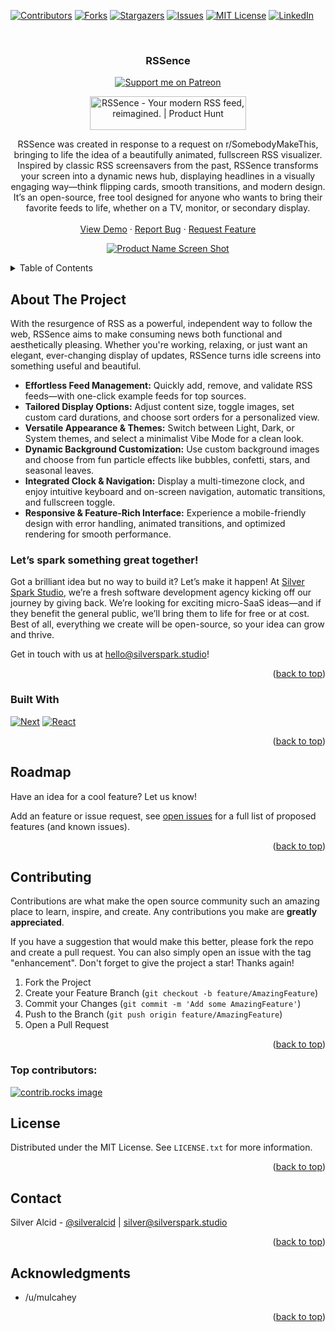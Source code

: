 <!-- Improved compatibility of back to top link: See: https://github.com/othneildrew/Best-README-Template/pull/73 -->
<a id="readme-top"></a>
<!--
*** Thanks for checking out the Best-README-Template. If you have a suggestion
*** that would make this better, please fork the repo and create a pull request
*** or simply open an issue with the tag "enhancement".
*** Don't forget to give the project a star!
*** Thanks again! Now go create something AMAZING! :D
-->



<!-- PROJECT SHIELDS -->
<!--
*** I'm using markdown "reference style" links for readability.
*** Reference links are enclosed in brackets [ ] instead of parentheses ( ).
*** See the bottom of this document for the declaration of the reference variables
*** for contributors-url, forks-url, etc. This is an optional, concise syntax you may use.
*** https://www.markdownguide.org/basic-syntax/#reference-style-links
-->
[![Contributors][contributors-shield]][contributors-url]
[![Forks][forks-shield]][forks-url]
[![Stargazers][stars-shield]][stars-url]
[![Issues][issues-shield]][issues-url]
[![MIT License][license-shield]][license-url]
[![LinkedIn][linkedin-shield]][linkedin-url]



<!-- PROJECT LOGO -->
<br />
<div align="center">

<h3 align="center">RSSence</h3>

[![Support me on Patreon](https://img.shields.io/endpoint.svg?url=https%3A%2F%2Fshieldsio-patreon.vercel.app%2Fapi%3Fusername%3Dsilversparkstudio%26type%3Dpatrons&style=plastic)](https://patreon.com/silversparkstudio)

<a href="https://www.producthunt.com/posts/rssence?embed=true&utm_source=badge-featured&utm_medium=badge&utm_souce=badge-rssence" target="_blank"><img src="https://api.producthunt.com/widgets/embed-image/v1/featured.svg?post_id=955121&theme=light&t=1745073300255" alt="RSSence - Your&#0032;modern&#0032;RSS&#0032;feed&#0044;&#0032;reimagined&#0046; | Product Hunt" style="width: 250px; height: 54px;" width="250" height="54" /></a>

  <p align="center">
RSSence was created in response to a request on r/SomebodyMakeThis, bringing to life the idea of a beautifully animated, fullscreen RSS visualizer. Inspired by classic RSS screensavers from the past, RSSence transforms your screen into a dynamic news hub, displaying headlines in a visually engaging way—think flipping cards, smooth transitions, and modern design. It’s an open-source, free tool designed for anyone who wants to bring their favorite feeds to life, whether on a TV, monitor, or secondary display.  
    <br />
    <br />
    <a href="https://youtu.be/RIK9aqslzko">View Demo</a>
    ·
    <a href="https://github.com/silveralcid/rssence/issues/new?labels=bug&template=bug-report---.md">Report Bug</a>
    ·
    <a href="https://github.com/silveralcid/rssence/issues/new?labels=enhancement&template=feature-request---.md">Request Feature</a>
  </p>
</div>

<p align="center">
  <a href="https://github.com/silveralcid/RSSence/blob/main/demo.gif">
    <img src="https://github.com/silveralcid/RSSence/raw/main/demo.gif" alt="Product Name Screen Shot">
  </a>
</p>




<!-- TABLE OF CONTENTS -->
<details>
  <summary>Table of Contents</summary>
  <ol>
    <li>
      <a href="#about-the-project">About The Project</a>
      <ul>
        <li><a href="#built-with">Built With</a></li>
      </ul>
    </li>
    <li><a href="#roadmap">Roadmap</a></li>
    <li><a href="#contributing">Contributing</a></li>
    <li><a href="#license">License</a></li>
    <li><a href="#contact">Contact</a></li>
    <li><a href="#acknowledgments">Acknowledgments</a></li>
  </ol>
</details>



<!-- ABOUT THE PROJECT -->
## About The Project

With the resurgence of RSS as a powerful, independent way to follow the web, RSSence aims to make consuming news both functional and aesthetically pleasing. Whether you're working, relaxing, or just want an elegant, ever-changing display of updates, RSSence turns idle screens into something useful and beautiful.

- **Effortless Feed Management:** Quickly add, remove, and validate RSS feeds—with one-click example feeds for top sources.
- **Tailored Display Options:** Adjust content size, toggle images, set custom card durations, and choose sort orders for a personalized view.
- **Versatile Appearance & Themes:** Switch between Light, Dark, or System themes, and select a minimalist Vibe Mode for a clean look.
- **Dynamic Background Customization:** Use custom background images and choose from fun particle effects like bubbles, confetti, stars, and seasonal leaves.
- **Integrated Clock & Navigation:** Display a multi-timezone clock, and enjoy intuitive keyboard and on-screen navigation, automatic transitions, and fullscreen toggle.
- **Responsive & Feature-Rich Interface:** Experience a mobile-friendly design with error handling, animated transitions, and optimized rendering for smooth performance.


### Let’s spark something great together!

Got a brilliant idea but no way to build it? Let’s make it happen! At [Silver Spark Studio](https://silverspark.studio/), we’re a fresh software development agency kicking off our journey by giving back. We’re looking for exciting micro-SaaS ideas—and if they benefit the general public, we’ll bring them to life for free or at cost. Best of all, everything we create will be open-source, so your idea can grow and thrive. 

Get in touch with us at [hello@silverspark.studio](mailto:hello@silverspark.studio)!

<p align="right">(<a href="#readme-top">back to top</a>)</p>

### Built With
[![Next][Next.js]][Next-url]
[![React][React.js]][React-url]

<p align="right">(<a href="#readme-top">back to top</a>)</p>




<!-- ROADMAP -->
## Roadmap

Have an idea for a cool feature? Let us know!

Add an feature or issue request, see [open issues](https://github.com/silveralcid/RSSence/issues) for a full list of proposed features (and known issues).

<p align="right">(<a href="#readme-top">back to top</a>)</p>



<!-- CONTRIBUTING -->
## Contributing

Contributions are what make the open source community such an amazing place to learn, inspire, and create. Any contributions you make are **greatly appreciated**.

If you have a suggestion that would make this better, please fork the repo and create a pull request. You can also simply open an issue with the tag "enhancement".
Don't forget to give the project a star! Thanks again!

1. Fork the Project
2. Create your Feature Branch (`git checkout -b feature/AmazingFeature`)
3. Commit your Changes (`git commit -m 'Add some AmazingFeature'`)
4. Push to the Branch (`git push origin feature/AmazingFeature`)
5. Open a Pull Request

<p align="right">(<a href="#readme-top">back to top</a>)</p>

### Top contributors:

<a href="https://github.com/silveralcid/RSSence/graphs/contributors">
  <img src="https://contrib.rocks/image?repo=silveralcid/rssence" alt="contrib.rocks image" />
</a>



<!-- LICENSE -->
## License

Distributed under the MIT License. See `LICENSE.txt` for more information.

<p align="right">(<a href="#readme-top">back to top</a>)</p>

<!-- CONTACT -->
## Contact

Silver Alcid - [@silveralcid](https://twitter.com/silveralcid) | [silver@silverspark.studio](mailto:silver@silverspark.studio)

<p align="right">(<a href="#readme-top">back to top</a>)</p>



<!-- ACKNOWLEDGMENTS -->
## Acknowledgments

* /u/mulcahey

<p align="right">(<a href="#readme-top">back to top</a>)</p>



<!-- MARKDOWN LINKS & IMAGES -->
<!-- https://www.markdownguide.org/basic-syntax/#reference-style-links -->
[contributors-shield]: https://img.shields.io/github/contributors/silveralcid/rssence.svg?style=for-the-badge
[contributors-url]: https://github.com/silveralcid/rssence/graphs/contributors
[forks-shield]: https://img.shields.io/github/forks/silveralcid/rssence.svg?style=for-the-badge
[forks-url]: https://github.com/silveralcid/rssence/network/members
[stars-shield]: https://img.shields.io/github/stars/silveralcid/rssence.svg?style=for-the-badge
[stars-url]: https://github.com/silveralcid/rssence/stargazers
[issues-shield]: https://img.shields.io/github/issues/silveralcid/rssence.svg?style=for-the-badge
[issues-url]: https://github.com/silveralcid/rssence/issues
[license-shield]: https://img.shields.io/github/license/silveralcid/rssence.svg?style=for-the-badge
[license-url]: https://github.com/silveralcid/rssence/blob/master/LICENSE.txt
[linkedin-shield]: https://img.shields.io/badge/-LinkedIn-black.svg?style=for-the-badge&logo=linkedin&colorB=555
[linkedin-url]: https://www.linkedin.com/company/silversparkstudio
[product-screenshot]: images/screenshot.png
[Next.js]: https://img.shields.io/badge/next.js-000000?style=for-the-badge&logo=nextdotjs&logoColor=white
[Next-url]: https://nextjs.org/
[React.js]: https://img.shields.io/badge/React-20232A?style=for-the-badge&logo=react&logoColor=61DAFB
[React-url]: https://reactjs.org/
[Vue.js]: https://img.shields.io/badge/Vue.js-35495E?style=for-the-badge&logo=vuedotjs&logoColor=4FC08D
[Vue-url]: https://vuejs.org/
[Angular.io]: https://img.shields.io/badge/Angular-DD0031?style=for-the-badge&logo=angular&logoColor=white
[Angular-url]: https://angular.io/
[Svelte.dev]: https://img.shields.io/badge/Svelte-4A4A55?style=for-the-badge&logo=svelte&logoColor=FF3E00
[Svelte-url]: https://svelte.dev/
[Laravel.com]: https://img.shields.io/badge/Laravel-FF2D20?style=for-the-badge&logo=laravel&logoColor=white
[Laravel-url]: https://laravel.com
[Bootstrap.com]: https://img.shields.io/badge/Bootstrap-563D7C?style=for-the-badge&logo=bootstrap&logoColor=white
[Bootstrap-url]: https://getbootstrap.com
[JQuery.com]: https://img.shields.io/badge/jQuery-0769AD?style=for-the-badge&logo=jquery&logoColor=white
[JQuery-url]: https://jquery.com 
